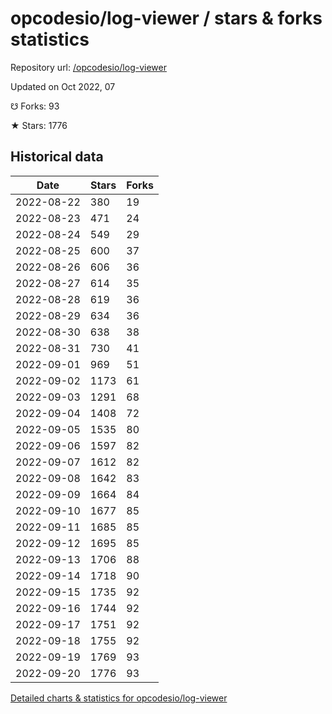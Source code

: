 # opcodesio/log-viewer / stars & forks statistics

Repository url: [/opcodesio/log-viewer](https://github.com/opcodesio/log-viewer)

Updated on Oct 2022, 07

☋ Forks: 93

★ Stars: 1776

## Historical data
| Date | Stars | Forks |
|------|-------|-------|
| 2022-08-22 | 380 | 19 | 
| 2022-08-23 | 471 | 24 | 
| 2022-08-24 | 549 | 29 | 
| 2022-08-25 | 600 | 37 | 
| 2022-08-26 | 606 | 36 | 
| 2022-08-27 | 614 | 35 | 
| 2022-08-28 | 619 | 36 | 
| 2022-08-29 | 634 | 36 | 
| 2022-08-30 | 638 | 38 | 
| 2022-08-31 | 730 | 41 | 
| 2022-09-01 | 969 | 51 | 
| 2022-09-02 | 1173 | 61 | 
| 2022-09-03 | 1291 | 68 | 
| 2022-09-04 | 1408 | 72 | 
| 2022-09-05 | 1535 | 80 | 
| 2022-09-06 | 1597 | 82 | 
| 2022-09-07 | 1612 | 82 | 
| 2022-09-08 | 1642 | 83 | 
| 2022-09-09 | 1664 | 84 | 
| 2022-09-10 | 1677 | 85 | 
| 2022-09-11 | 1685 | 85 | 
| 2022-09-12 | 1695 | 85 | 
| 2022-09-13 | 1706 | 88 | 
| 2022-09-14 | 1718 | 90 | 
| 2022-09-15 | 1735 | 92 | 
| 2022-09-16 | 1744 | 92 | 
| 2022-09-17 | 1751 | 92 | 
| 2022-09-18 | 1755 | 92 | 
| 2022-09-19 | 1769 | 93 | 
| 2022-09-20 | 1776 | 93 | 


[Detailed charts & statistics for opcodesio/log-viewer](https://reviewgithub.com/rep/opcodesio/log-viewer)
